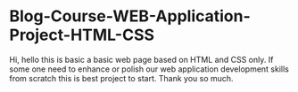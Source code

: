 # Blog-Course-WEB-Application-Project-HTML-CSS
Hi, hello this is basic a basic web page based on HTML and CSS only. If some one need to enhance or polish our web application development skills from scratch this is best project to start. Thank you so much.
